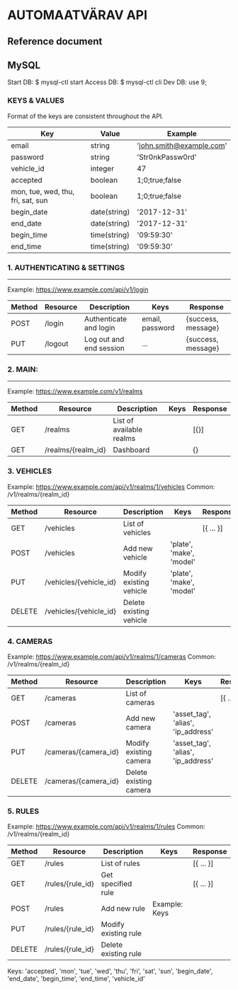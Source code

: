 
# AUTOMAATVÄRAV API

## Reference document

## MySQL
Start DB: 
$ mysql-ctl start
Access DB:
$ mysql-ctl cli
Dev DB:
use 9;


### KEYS & VALUES
Format of the keys are consistent throughout the API.

| Key                               | Value                     | Example
| ---                               | ---                       | -----
| email                             | string                    | 'john.smith@example.com'
| password                          | string                    | 'Str0nkPassw0rd'
| vehicle_id                        | integer                   | 47
| accepted                          | boolean                   | 1;0;true;false
| mon, tue, wed, thu, fri, sat, sun | boolean                   | 1;0;true;false
| begin_date                        | date(string)              | '2017-12-31'
| end_date                          | date(string)              | '2017-12-31'
| begin_time                        | time(string)              | '09:59:30'
| end_time                          | time(string)              | '09:59:30'



### 1. AUTHENTICATING & SETTINGS
---
 Example: https://www.example.com/api/v1/login

|Method     | Resource              | Description                     | Keys                  | Response
| ------    | ------                | ------                          | -----                 | -----
| POST      | /login                | Authenticate and login          | email, password       | {success, message}
| PUT       | /logout               | Log out and end session         | ...                   | {success, message}



### 2. MAIN:
---
 
Example: https://www.example.com/v1/realms

|Method     | Resource                  | Description                           | Keys                      | Response              
| ------    | ------                    | ------                                | -----                     | -----   
| GET       | /realms                   | List of available realms              |                           | [{}]      
| GET       | /realms/{realm_id}        | Dashboard                             |                           | {}


### 3. VEHICLES
Example: https://www.example.com/api/v1/realms/1/vehicles
Common: /v1/realms/{realm_id}

|Method     | Resource                  | Description                           | Keys                                  | Response              
| ------    | ------                    | ------                                | -----                                 | -----   
| GET       | /vehicles                 | List of vehicles                      |                                       | [{ ... }]   
| POST      | /vehicles                 | Add new vehicle                       |'plate', 'make', 'model'               | 
| PUT       | /vehicles/{vehicle_id}    | Modify existing vehicle               |'plate', 'make', 'model'               | 
| DELETE    | /vehicles/{vehicle_id}    | Delete existing vehicle               |                                       |

### 4. CAMERAS
Example: https://www.example.com/api/v1/realms/1/cameras
Common: /v1/realms/{realm_id}

|Method     | Resource                  | Description                           | Keys                                  | Response              
| ------    | ------                    | ------                                | -----                                 | -----   
| GET       | /cameras                  | List of cameras                       |                                       | [{ ... }]   
| POST      | /cameras                  | Add new camera                        |'asset_tag', 'alias', 'ip_address'     | 
| PUT       | /cameras/{camera_id}      | Modify existing camera                |'asset_tag', 'alias', 'ip_address'     | 
| DELETE    | /cameras/{camera_id}      | Delete existing camera                |                                       |

### 5. RULES
Example: https://www.example.com/api/v1/realms/1/rules
Common: /v1/realms/{realm_id}

|Method     | Resource                  | Description                           | Keys                                  | Response              
| ------    | ------                    | ------                                | -----                                 | -----   
| GET       | /rules                    | List of rules                         |                                       | [{ ... }]  
| GET       | /rules/{rule_id}          | Get specified rule                    |                                       | [{ ... }]  
| POST      | /rules                    | Add new rule                          | Example: Keys                         | 
| PUT       | /rules/{rule_id}          | Modify existing rule                  |                                       | 
| DELETE    | /rules/{rule_id}          | Delete existing rule                  |                                       |

Keys: 'accepted', 'mon', 'tue', 'wed', 'thu', 'fri', 'sat', 'sun', 'begin_date', 'end_date', 'begin_time', 'end_time', 'vehicle_id'